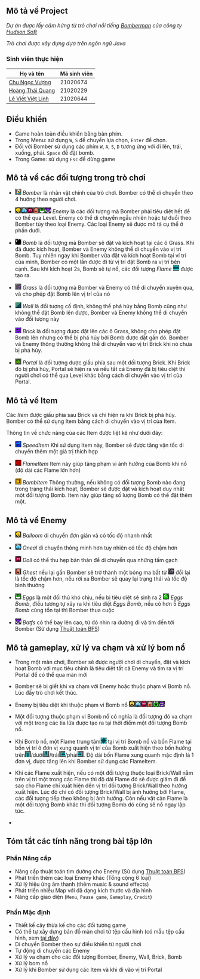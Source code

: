 ## Mô tả về Project
*Dự án được lấy cảm hứng từ trò chơi nổi tiếng [Bomberman](https://en.wikipedia.org/wiki/Bomberman) của công ty [Hudson Soft](https://en.wikipedia.org/wiki/Hudson_Soft)*

*Trò chơi được xây dựng dựa trên ngôn ngữ Java*

 ### Sinh viên thực hiện

 | Họ và tên     | Mã sinh viên |
 | ------------- | ------------ |
 | [Chu Ngọc Vượng](https://github.com/Iktomi921) | 21020674     |
 | [Hoàng Thái Quang](https://github.com/htq-uet)  | 21020229     |
 | [Lê Viết Việt Linh](https://github.com/anhbanlinhle) | 21020644     |

## Điều khiển
- Game hoàn toàn điều khiển bằng bàn phím.
- Trong Menu: sử dụng `W`, `S` để chuyển lựa chọn, `Enter` để chọn.
- Đối với Bomber sử dụng các phím `W`, `A`, `S`, `D` tương ứng với đi lên, trái, xuống, phải. `Space` để đặt bomb.
- Trong Game: sử dụng `Esc` để dừng game

## Mô tả về các đối tượng trong trò chơi

- ![](res/sprites/bomber.png) *Bomber* là nhân vật chính của trò chơi. Bomber có thể di chuyển theo 4 hướng theo người chơi.
- ![](res/sprites/balloom.png)![](res/sprites/oneal.png)![](res/sprites/doll.png)![](res/sprites/ghest.png)![](res/sprites/eggs.png)![](res/sprites/batfs.png) *Enemy* là các đối tượng mà Bomber phải tiêu diệt hết để có thể qua Level. Enemy có thể di chuyển ngẫu nhiên hoặc tự đuổi theo Bomber tùy theo loại Enemy. Các loại Enemy sẽ được mô tả cụ thể ở phần dưới.
- ![](res/sprites/bomb.png) *Bomb* là đối tượng mà Bomber sẽ đặt và kích hoạt tại các ô Grass. Khi đã được kích hoạt, Bomber và Enemy không thể di chuyển vào vị trí Bomb. Tuy nhiên ngay khi Bomber vừa đặt và kích hoạt Bomb tại ví trí của mình, Bomber có một lần được đi từ vị trí đặt Bomb ra vị trí bên cạnh. Sau khi kích hoạt 2s, Bomb sẽ tự nổ, các đối tượng *Flame* ![](res/sprites/flame.png) được tạo ra.


- ![](res/sprites/grass.png) *Grass* là đối tượng mà Bomber và Enemy có thể di chuyển xuyên qua, và cho phép đặt Bomb lên vị trí của nó
- ![](res/sprites/wall.png) *Wall* là đối tượng cố định, không thể phá hủy bằng Bomb cũng như không thể đặt Bomb lên được, Bomber và Enemy không thể di chuyển vào đối tượng này
- ![](res/sprites/brick.png) *Brick* là đối tượng được đặt lên các ô Grass, không cho phép đặt Bomb lên nhưng có thể bị phá hủy bởi Bomb được đặt gần đó. Bomber và Enemy thông thường không thể di chuyển vào vị trí Brick khi nó chưa bị phá hủy.


- ![](res/sprites/portal.png) *Portal* là đối tượng được giấu phía sau một đối tượng Brick. Khi Brick đó bị phá hủy, Portal sẽ hiện ra và nếu tất cả Enemy đã bị tiêu diệt thì người chơi có thể qua Level khác bằng cách di chuyển vào vị trí của Portal.

## Mô tả về Item
Các *Item* được giấu phía sau Brick và chỉ hiện ra khi Brick bị phá hủy. Bomber có thể sử dụng Item bằng cách di chuyển vào vị trí của Item. 

Thông tin về chức năng của các Item được liệt kê như dưới đây:
- ![](res/sprites/powerup_speed.png) *SpeedItem* Khi sử dụng Item này, Bomber sẽ được tăng vận tốc di chuyển thêm một giá trị thích hợp

- ![](res/sprites/powerup_flame.png) *FlameItem* Item này giúp tăng phạm vi ảnh hưởng của Bomb khi nổ (độ dài các Flame lớn hơn)

- ![](res/sprites/powerup_bomb.png) *BombItem* Thông thường, nếu không có đối tượng Bomb nào đang trong trạng thái kích hoạt, Bomber sẽ được đặt và kích hoạt duy nhất một đối tượng Bomb. Item này giúp tăng số lượng Bomb có thể đặt thêm một.

## Mô tả về Enemy
- ![](res/sprites/balloom.png) *Balloom* di chuyển đơn giản và có tốc độ nhanh nhất 

- ![](res/sprites/oneal.png) *Oneal* di chuyển thông minh hơn tuy nhiên có tốc độ chậm hơn

- ![](res/sprites/doll.png) *Doll* có thể thu hẹp bản thân để di chuyển qua những tấm gạch

- ![](res/sprites/ghest.png) *Ghest* nếu lại gần Bomber sẽ trở thành một bóng ma bất tử ![](res/sprites/ghest_gone.png) đổi lại là tốc độ chậm hơn, nếu rời xa Bomber sẽ quay lại trạng thái và tốc độ bình thường 

- ![](res/sprites/eggs.png) *Eggs* là một đối thủ khó chịu, nếu bị tiêu diệt sẽ sinh ra 2 ![](res/sprites/eggsbomb.png) *Eggs Bomb*, điều tương tự xảy ra khi tiêu diệt *Eggs Bomb*, nếu có hơn 5 *Eggs Bomb* cùng tồn tại thì Bomber thua cuộc

- ![](res/sprites/batfs.png) *Batfs* có thể bay lên cao, từ đó nhìn ra đường đi và tìm đến tới Bomber (Sử dụng [Thuật toán BFS](https://en.wikipedia.org/wiki/Breadth-first_search))

## Mô tả gameplay, xử lý va chạm và xử lý bom nổ
- Trong một màn chơi, Bomber sẽ được người chơi di chuyển, đặt và kích hoạt Bomb với mục tiêu chính là tiêu diệt tất cả Enemy và tìm ra vị trí Portal để có thể qua màn mới
- Bomber sẽ bị giết khi va chạm với Enemy hoặc thuộc phạm vi Bomb nổ. Lúc đấy trò chơi kết thúc.
- Enemy bị tiêu diệt khi thuộc phạm vi Bomb nổ ![](res/sprites/balloom_dead.png)![](res/sprites/oneal_dead.png)![](res/sprites/doll_dead.png)![](res/sprites/ghest_dead.png)![](res/sprites/eggs_dead.png)![](res/sprites/batfs_dead.png)
- Một đối tượng thuộc phạm vi Bomb nổ có nghĩa là đối tượng đó va chạm với một trong các tia lửa được tạo ra tại thời điểm một đối tượng Bomb nổ.

- Khi Bomb nổ, một Flame trung tâm![](res/sprites/flame_center.png) tại vị trí Bomb nổ và bốn Flame tại bốn vị trí ô đơn vị xung quanh vị trí của Bomb xuất hiện theo bốn hướng trên![](res/sprites/flame_up.png)/dưới![](res/sprites/flame_down.png)/trái![](res/sprites/flame_left.png)/phải![](res/sprites/flame_right.png). Độ dài bốn Flame xung quanh mặc định là 1 đơn vị, được tăng lên khi Bomber sử dụng các FlameItem.
- Khi các Flame xuất hiện, nếu có một đối tượng thuộc loại Brick/Wall nằm trên vị trí một trong các Flame thì độ dài Flame đó sẽ được giảm đi để sao cho Flame chỉ xuất hiện đến vị trí đối tượng Brick/Wall theo hướng xuất hiện. Lúc đó chỉ có đối tượng Brick/Wall bị ảnh hưởng bởi Flame, các đối tượng tiếp theo không bị ảnh hưởng. Còn nếu vật cản Flame là một đối tượng Bomb khác thì đối tượng Bomb đó cũng sẽ nổ ngay lập tức.
- 
## Tóm tắt các tính năng trong bài tập lớn
### Phần Nâng cấp
- Nâng cấp thuật toán tìm đường cho Enemy (Sử dụng [Thuật toán BFS](https://en.wikipedia.org/wiki/Breadth-first_search))
- Phát triển thêm các loại Enemy khác (Tổng cộng 6 loại)
- Xử lý hiệu ứng âm thanh (thêm music & sound effects)
- Phát triển nhiều Map với đã dạng kích thước và địa hình
- Nâng cấp giao diện (`Menu`, `Pause game`, `Gameplay`, `Credit`)

 ### Phần Mặc định
- Thiết kế cây thừa kế cho các đối tượng game
- Có thể tự xây dựng bản đồ màn chơi từ tệp cấu hình (có mẫu tệp cấu hình, xem [tại đây](https://raw.githubusercontent.com/bqcuong/bomberman-starter/starter-2/res/levels/Level1.txt))
- Di chuyển Bomber theo sự điều khiển từ người chơi
- Tự động di chuyển các Enemy
- Xử lý va chạm cho các đối tượng Bomber, Enemy, Wall, Brick, Bomb
- Xử lý bom nổ
- Xử lý khi Bomber sử dụng các Item và khi đi vào vị trí Portal
